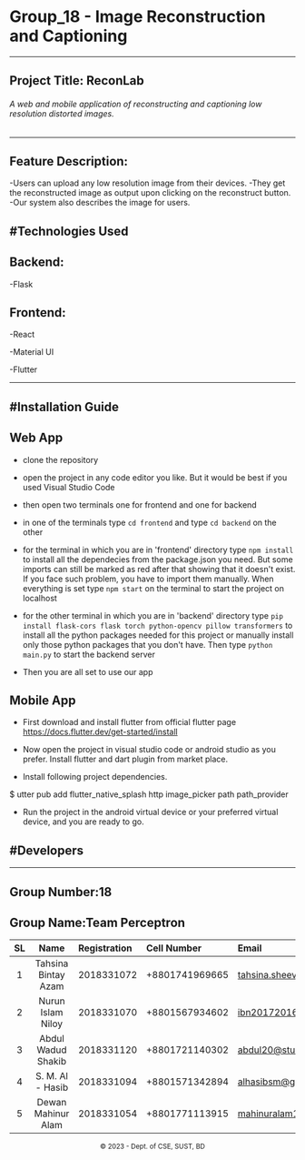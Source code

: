 # Group_18 - Image Reconstruction and Captioning

---

## Project Title: ReconLab

###### A web and mobile application of reconstructing and captioning low resolution distorted images.

---

## Feature Description:
-Users can upload any low resolution image from their devices.
-They get the reconstructed image as output upon clicking on the reconstruct button.
-Our system also describes the image for users.

## #Technologies Used

## Backend:

-Flask

## Frontend:

-React

-Material UI

-Flutter

---

## #Installation Guide

## Web App
- clone the repository

- open the project in any code editor you like. But it would be best if you used Visual Studio Code

- then open two terminals one for frontend and one for backend

- in one of the terminals type ``cd frontend`` and type ``cd backend`` on the other

- for the terminal in which you are in 'frontend' directory type ``npm install`` to install all the dependecies from the package.json you need. But some imports can still be marked as red after that showing that it doesn't exist. If you face such problem, you have to import them manually. When everything is set type ``npm start`` on the terminal to start the project on localhost

- for the other terminal in which you are in 'backend' directory type ``pip install flask-cors flask torch python-opencv pillow transformers`` to install all the python packages needed for this project or manually install only those python packages that you don't have. Then type ``python main.py`` to start the backend server 

- Then you are all set to use our app

## Mobile App

- First download and install flutter from official flutter page https://docs.flutter.dev/get-started/install 

- Now open the project in visual studio code or android studio as you prefer. Install flutter and dart plugin from market place.

- Install following project dependencies.

$ utter pub add flutter_native_splash http image_picker path path_provider

- Run the project in the android virtual device or your preferred virtual device, and you are ready to go.


## #Developers

---

## Group Number:18

## Group Name:Team Perceptron

| SL  |        Name         | Registration | Cell Number    | Email                    |
| :-: | :-----------------: | :----------- | :------------- | :----------------------- |
|  1  | Tahsina Bintay Azam | 2018331072   | +8801741969665 | tahsina.sheeva@gmail.com |
|  2  |  Nurun Islam Niloy  | 2018331070   | +8801567934602 |  ibn20172016@gmail.com   |
|  3  |  Abdul Wadud Shakib | 2018331120   | +8801721140302 | abdul20@student.sust.edu |
|  4  |  S. M. Al - Hasib   | 2018331094   | +8801571342894 |   alhasibsm@gmail.com    |
|  5  | Dewan Mahinur Alam  | 2018331054   | +8801771113915 | mahinuralam1108@gmail.com|

<p align="center">
<small>&copy; 2023 - Dept. of CSE, SUST, BD</small>
</p>